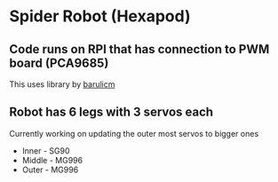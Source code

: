 # Spider Robot (Hexapod)

## Code runs on RPI that has connection to PWM board (PCA9685)

This uses library by [barulicm](https://github.com/barulicm/PiPCA9685)

## Robot has 6 legs with 3 servos each

Currently working on updating the outer most servos to bigger ones

- Inner  - SG90
- Middle - MG996
- Outer  - MG996

